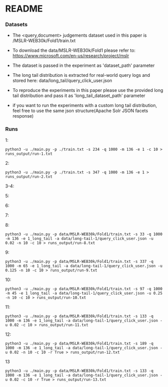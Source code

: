 # README #

### Datasets ###

* The <query,document> judgements dataset used in this paper is /MSLR-WEB30k/Fold1/train.txt
* To download the data/MSLR-WEB30k/Fold1 please refer to: https://www.microsoft.com/en-us/research/project/mslr
* The dataset is passed in the experiment as 'dataset_path' parameter


* The long tail distribution is extracted for real-world query logs and stored here: data/long_tail/query_click_user.json
* To reproduce the experiments in this paper please use the provided long tail distribution and pass it as 'long_tail_dataset_path' parameter
* if you want to run the experiments with a custom long tail distribution, feel free to use the same json structure(Apache Solr JSON facets response)

### Runs ###
1:
```
python3 -u ./main.py -p ./train.txt -s 234 -q 1000 -m 136 -e 1 -c 10 > runs_output/run-1.txt
```

2:
```
python3 -u ./main.py -p ./train.txt -s 347 -q 1000 -m 136 -e 1 > runs_output/run-2.txt
```

3-4:

5:

6:

7:

8:
```
python3 -u ./main.py -p data/MSLR-WEB30k/Fold1/train.txt -s 33 -q 1000 -m 136 -e 1_long_tail -a data/long-tail-1/query_click_user.json -u 0.02 -n 10 -c 10 > runs_output/run-8.txt
```

9:
```
python3 -u ./main.py -p data/MSLR-WEB30k/Fold1/train.txt -s 337 -q 1000 -m 65 -e 1_long_tail -a data/long-tail-1/query_click_user.json -u 0.125 -n 10 -c 10 > runs_output/run-9.txt
```

10:
```
python3 -u ./main.py -p data/MSLR-WEB30k/Fold1/train.txt -s 97 -q 1000 -m 45 -e 1_long_tail -a data/long-tail-1/query_click_user.json -u 0.25 -n 10 -c 10 > runs_output/run-10.txt
```

11:
```
python3 -u ./main.py -p data/MSLR-WEB30k/Fold1/train.txt -s 133 -q 1000 -m 136 -e 1_long_tail -a data/long-tail-1/query_click_user.json -u 0.02 -c 10 > runs_output/run-11.txt
```

12:
```
python3 -u ./main.py -p data/MSLR-WEB30k/Fold1/train.txt -s 189 -q 1000 -m 136 -e 1_long_tail -a data/long-tail-1/query_click_user.json -u 0.02 -n 10 -c 10 -r True > runs_output/run-12.txt
```

13
```
python3 -u ./main.py -p data/MSLR-WEB30k/Fold1/train.txt -s 133 -q 1000 -m 136 -e 1_long_tail -a data/long-tail-1/query_click_user.json -u 0.02 -c 10 -r True > runs_output/run-13.txt
```
